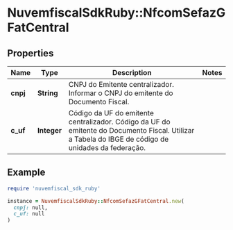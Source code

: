 # NuvemfiscalSdkRuby::NfcomSefazGFatCentral

## Properties

| Name | Type | Description | Notes |
| ---- | ---- | ----------- | ----- |
| **cnpj** | **String** | CNPJ do Emitente centralizador.  Informar o CNPJ do emitente do Documento Fiscal. |  |
| **c_uf** | **Integer** | Código da UF do emitente centralizador.  Código da UF do emitente do Documento Fiscal. Utilizar a  Tabela do IBGE de código de unidades da federação. |  |

## Example

```ruby
require 'nuvemfiscal_sdk_ruby'

instance = NuvemfiscalSdkRuby::NfcomSefazGFatCentral.new(
  cnpj: null,
  c_uf: null
)
```

